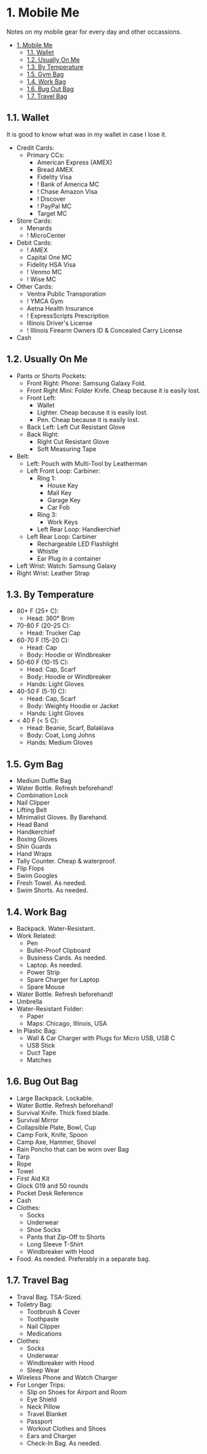 # 1. Mobile Me

Notes on my mobile gear for every day and other occassions.

- [1. Mobile Me](#1-mobile-me)
  - [1.1. Wallet](#11-wallet)
  - [1.2. Usually On Me](#12-usually-on-me)
  - [1.3. By Temperature](#13-by-temperature)
  - [1.5. Gym Bag](#15-gym-bag)
  - [1.4. Work Bag](#14-work-bag)
  - [1.6. Bug Out Bag](#16-bug-out-bag)
  - [1.7. Travel Bag](#17-travel-bag)

## 1.1. Wallet

It is good to know what was in my wallet in case I lose it.

- Credit Cards:
  - Primary CCs:
    - American Express (AMEX)
    - Bread AMEX
    - Fidelity Visa
    - ! Bank of America MC
    - ! Chase Amazon Visa
    - ! Discover
    - ! PayPal MC
    - Target MC
- Store Cards:
  - Menards
  - ! MicroCenter
- Debit Cards:
  - ! AMEX
  - Capital One MC
  - Fidelity HSA Visa
  - ! Venmo MC
  - ! Wise MC
- Other Cards:
  - Ventra Public Transporation
  - ! YMCA Gym
  - Aetna Health Insurance
  - ! ExpressScripts Prescription
  - Illinois Driver's License
  - ! Illinois Firearm Owners ID & Concealed Carry License
- Cash

## 1.2. Usually On Me

- Pants or Shorts Pockets:
  - Front Right: Phone: Samsung Galaxy Fold.
  - Front Right Mini: Folder Knife. Cheap because it is easily lost.
  - Front Left:
    - Wallet
    - Lighter. Cheap because it is easily lost.
    - Pen. Cheap because it is easily lost.
  - Back Left: Left Cut Resistant Glove
  - Back Right:
    - Right Cut Resistant Glove
    - Soft Measuring Tape
- Belt:
  - Left: Pouch with Multi-Tool by Leatherman
  - Left Front Loop: Carbiner:
    - Ring 1:
      - House Key
      - Mail Key
      - Garage Key
      - Car Fob
    - Ring 3:
      - Work Keys
    - Left Rear Loop: Handkerchief
  - Left Rear Loop: Carbiner
    - Rechargeable LED Flashlight
    - Whistle
    - Ear Plug in a container
- Left Wrist: Watch: Samsung Galaxy
- Right Wrist: Leather Strap

## 1.3. By Temperature

- 80+ F (25+ C):
  - Head: 360° Brim
- 70-80 F (20-25 C):
  - Head: Trucker Cap
- 60-70 F (15-20 C):
  - Head: Cap
  - Body: Hoodie or Windbreaker
- 50-60 F (10-15 C):
  - Head: Cap, Scarf
  - Body: Hoodie or Windbreaker
  - Hands: Light Gloves
- 40-50 F (5-10 C):
  - Head: Cap, Scarf
  - Body: Weighty Hoodie or Jacket
  - Hands: Light Gloves
- < 40 F (< 5 C):
  - Head: Beanie, Scarf, Balaklava
  - Body: Coat, Long Johns
  - Hands: Medium Gloves

## 1.5. Gym Bag

- Medium Duffle Bag
- Water Bottle. Refresh beforehand!
- Combination Lock
- Nail Clipper
- Lifting Belt
- Minimalist Gloves. By Barehand.
- Head Band
- Handkerchief
- Boxing Gloves
- Shin Guards
- Hand Wraps
- Tally Counter. Cheap & waterproof.
- Flip Flops
- Swim Googles
- Fresh Towel. As needed.
- Swim Shorts. As needed.

## 1.4. Work Bag

- Backpack. Water-Resistant.
- Work Related:
  - Pen
  - Bullet-Proof Clipboard
  - Business Cards. As needed.
  - Laptop. As needed.
  - Power Strip
  - Spare Charger for Laptop
  - Spare Mouse
- Water Bottle. Refresh beforehand!
- Umbrella
- Water-Resistant Folder:
  - Paper
  - Maps: Chicago, Illinois, USA
- In Plastic Bag:
  - Wall & Car Charger with Plugs for Micro USB, USB C
  - USB Stick
  - Duct Tape
  - Matches

## 1.6. Bug Out Bag

- Large Backpack. Lockable.
- Water Bottle. Refresh beforehand!
- Survival Knife. Thick fixed blade.
- Survival Mirror
- Collapsible Plate, Bowl, Cup
- Camp Fork, Knife, Spoon
- Camp Axe, Hammer, Shovel
- Rain Poncho that can be worn over Bag
- Tarp
- Rope
- Towel
- First Aid Kit
- Glock G19 and 50 rounds
- Pocket Desk Reference
- Cash
- Clothes:
  - Socks
  - Underwear
  - Shoe Socks
  - Pants that Zip-Off to Shorts
  - Long Sleeve T-Shirt
  - Windbreaker with Hood
- Food. As needed. Preferably in a separate bag.

## 1.7. Travel Bag

- Traval Bag. TSA-Sized.
- Toiletry Bag:
  - Tootbrush & Cover
  - Toothpaste
  - Nail Clipper
  - Medications
- Clothes:
  - Socks
  - Underwear
  - Windbreaker with Hood
  - Sleep Wear
- Wireless Phone and Watch Charger
- For Longer Trips:
  - Slip on Shoes for Airport and Room
  - Eye Shield
  - Neck Pillow
  - Travel Blanket
  - Passport
  - Workout Clothes and Shoes
  - Ears and Charger
  - Check-In Bag. As needed.
